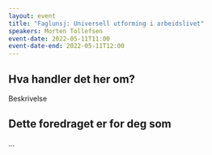 ```yaml
---
layout: event
title: "Faglunsj: Universell utforming i arbeidslivet"
speakers: Morten Tollefsen
event-date: 2022-05-11T11:00
event-date-end: 2022-05-11T12:00
---
```

## Hva handler det her om?
Beskrivelse

## Dette foredraget er for deg som
...
